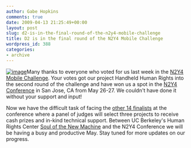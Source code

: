 ```yaml
---
author: Gabe Hopkins
comments: true
date: 2009-04-13 21:25:49+00:00
layout: post
slug: d2-is-in-the-final-round-of-the-n2y4-mobile-challenge
title: D2 is in the final round of the N2Y4 Mobile Challenge
wordpress_id: 388
categories:
- archive
---
```


[![image](https://s3.amazonaws.com/digidem-www/wp-content/uploads/2009/04/n2y4_gr.jpg)](https://s3.amazonaws.com/digidem-www/wp-content/uploads/2009/04/n2y4_gr.jpg)Many thanks to everyone who voted for us last week in the [N2Y4 Mobile Challenge](http://www.netsquared.org/n2y4). Your votes got our project Handheld Human Rights into the second round of the challenge and have won us a spot in the [N2Y4 Conference](http://www.netsquared.org/conference/n2y4) in San Jose, CA from May 26-27. We couldn't have done it without your support and input!

Now we have the difficult task of facing the [other 14 finalists](http://www.netsquared.org/blog/amy-sample-ward/n2y4-mobile-challenge-15-featured-projects-announced) at the conference where a panel of judges will select three projects to receive cash prizes and in-kind technical support. Between UC Berkeley's Human Rights Center [Soul of the New Machine](http://hrc.berkeley.edu/events/newmachineconference/) and the N2Y4 Conference we will be having a busy and productive May. Stay tuned for more updates on our progress.
